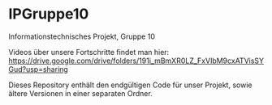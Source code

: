 # IPGruppe10
Informationstechnisches Projekt, Gruppe 10

Videos über unsere Fortschritte findet man hier: https://drive.google.com/drive/folders/191i_mBmXR0LZ_FxVIbM9cxATVisSYGud?usp=sharing

Dieses Repository enthält den endgültigen Code für unser Projekt, sowie ältere Versionen in einer separaten Ordner.
